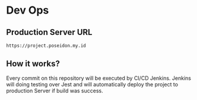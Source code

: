 # Dev Ops

## Production Server URL
```https://project.poseidon.my.id```

## How it works?
Every commit on this repository will be executed by CI/CD Jenkins. Jenkins will doing testing over Jest and will automatically deploy the project to production Server if build was success.